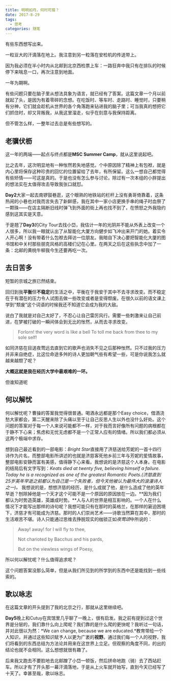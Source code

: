 ```yaml
---
title: 明明如月，何时可掇？
date: 2017-8-29
tags:
  - 思考
categories: 随笔
---
```


有些东西想写出来。

一粒豆大的汗滴落在地上。我注意到另一粒落在安检机的传送带上。

因为我必须在半小时内从北邮到北京西检票上车：一路狂奔中我只有在排队的时候停下来喘息一口，再次注意到地面。

一年为期啊。

有些问题只要在脑子里从想法具象为语言，就已经有了答案。这篇文章一个月以前就起了头，是因为有着零碎的念想。在吃饭时、等车时、走路时、睡觉时，只要稍有分神，它们就会趁机从世界的各个角落跑来钻进我的脑子里；可当我真的想把它们抓住时，却又背叛我，从我这里溜走，似乎在刻意与我保持距离。

但不管怎么样，一整年过去总是有些想写的。

<!--more-->

## 老骥伏枥

这一年的两端——起点与终点都是**MSC Summer Camp**，就从这里说起吧。

比之去年，这次明显地有一种怅然若失地感觉。个中原因除了精神上有包袱，就是内心里将保存这种珍贵的回忆的位置留给了去年，有所保留。这么一想自己都觉得有些矫情——可这是真的。于是也没有怎么参与讨论，除过有一次本组的小胖提出的想法实在太值得攻击导致我张口就怼。

**Day2**大家一起去南锣鼓巷逛，这个眼熟的地铁站的栏杆上没有勇哥倚靠着，这条热闹的小巷也对我而言失去了新鲜感，我在其中一家小店更换手串的绳子时血祭了一颗珠——在店主隔断旧线时弹飞到外面的街上再也找不到了，在愤怒之外我隐约感到这其实是天意。

于是翘了**Day3**的City Tour去找小岱，我估计一年的光阴并不能从外表上改变一个人很多，所以我一眼就认出了从智能化大厦方向健步如飞冲出来开门的她。着实令人开心啊！没有带着什么包袱去拜访一位朋友。我暗自下决心要把智能化大厦的图书馆和中关村那些朋克风格的高楼们记在心里。在两天之后在这些执念中加了一条：北邮的黄桃牛柳我今生还要再吃一次。

## 去日苦多

短暂的京城之旅已然结束。

回归到我**平衡**但**不稳定**的生活之中，平衡在于我安于其中不去寻求改变。而不稳定在于有潜在的压力令人试图去做一些改变或者是变得颓废。在很久以前的语文课上学到“颓废”这个词语的时候我还不知道它会成为我的大敌。

说白了我就是对自己太好了，不忍心让自己雷厉风行。需要一些刺激来让自己前进，在梦被打破的一瞬间体会到无比的怅然，从而去寻求改变。

> Forlorn! the very word is like a bell
>    To toll me back from thee to my sole self!

如同济慈在目送夜莺远去直到它的歌声也消失不见之后那种怅然。只不过我的压力并非来自绝症，比这位命途多舛的诗人更加朝气些有希望一些，可是你说我怎么就越来越颓了呢？

**大概这就是我在经历大学中最艰难的一环。**

但谁知道呢

## 何以解忧

何以解忧呢？曹操的答案我觉得很普通。喝酒永远都是那个Easy choice，借酒浇愁大家都会，第二天醒来除了头痛以至于让自己反思人生以外也没什么好处。这个问题的答案对于每一个人来说可能都不一样，对于我而言好像所有问题的病根都在于静不下心来；焦虑和无忧无虑都不是一个正常人应有的情绪。所以我们都必须从这两个极端中求存。

想到自己最近看到的一部电影：*Bright Star*直接用了济慈送给芳妮的一首十四行诗作为片名，而整部电影所讲述的也就是济慈客死他乡前三年与芳妮的爱情故事，整部电影安静而富有美感，值得静下心来看。我想说的是济慈这个人本身。在电影的结局后有文字写到：*Keats died at twenty five, believing himself a failure. Today he is a recognized as one of the greatest Romantic Poets.(济慈直到25岁英年早逝之前都认为自己是一个失败者，但今天他被认为最伟大的浪漫诗人之一)。* 我想说的是，想想济慈的经历，是什么成就了他，是什么造成了他的英年早逝？刨除掉他是一个天才这个可能不是一个原因的原因放在一边。**因为我们都认为时势造英雄，英雄成时势。**人与人的世界是相互影响的。一个人在什么情况下才能写出那样的诗句呢？我想可能只有在那时的英格兰，在那样的窘迫困境下，济慈才有可能成为济慈。那时的人们崇尚艺术——诗歌当然算在其中，那时的生活艰苦不堪。诗人只能通过思维去挣脱现实的枷锁正如*夜莺颂*中所说的：

> Away! away! for I will fly to thee,
>
> Not charioted by Bacchus and his pards,
>
> But on the viewless wings of Poesy,

所以何以解忧呢？什么值得追求呢？

这个问题答案没那么简单，但是从我们所见到的所学到的东西中还是能找到一些线索的。

## 歌以咏志

在这篇文章的开头提到了我的北京之行，那就从这里继续吧。

**Day5**晚上和Cutuy在宾馆里几乎聊了一晚上，很有启发。我之前有提到过这个世界是分层的，我们靠什么向上爬呢？我们靠的是什么爬的更快呢？我听过一句话，并对此很以为然：*We can change, because we are educated.*教育带给一个人知识，并通过这些知识赋予人以更为广袤的**视野**。通过我们每一个人的视野，我们将看到的东西总结为方法论并用来在这世界上立足。但观察的角度不同，的出的结论也就不会相同。这么想想就很有趣了。

后来我又跑去不要脸地去北邮蹭了小岱一顿饭，然后拼命地跑（骑）去了西站赶车。所以才有了开头那一幕汗滴落地，于是从上火车就开始写，直到今天已经写了十天了。幸甚至哉，歌以咏志。
